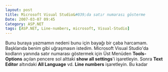 ```yaml
---
layout: post
title: Microsoft Visual Studio&#039;da satır numarası gösterme
Date: 2007-03-07 09:45
Category: ASP.NET
tags: [ASP.NET, Line-numbers, microsoft, Visual-Studio]
---
```


Bunu buraya yazmamın nedeni bunu için bayağı bir çaba harcamam.
Başklarıda benim gibi uğraşmasın istedim. Microsoft Visual Studio'da
kodların yanında satır numarası göstermek için Üst Menüden **Tools-
Options** açılan pencere sol alttaki **show all settings**'i
işaretleyin. Sonra **Text Editor** altındaki **All Language** vd. **Line
numbers** işaretleyin. Bu kadar
